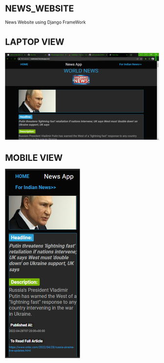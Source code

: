 # NEWS_WEBSITE
News Website using Django FrameWork
<h1>LAPTOP VIEW</h1>

![Alt text](https://github.com/bathinamahesh/NEWS_WEBSITE/blob/master/Images/Screenshot%20(336).png?raw=true "Title")

<h1>MOBILE VIEW</h1>

![Alt text](https://github.com/bathinamahesh/NEWS_WEBSITE/blob/master/Images/Screenshot%20(335).png?raw=true "Title")
